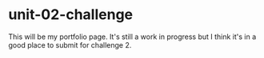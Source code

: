 # unit-02-challenge
This will be my portfolio page. It's still a work in progress but I think it's in a good place to submit for challenge 2.
